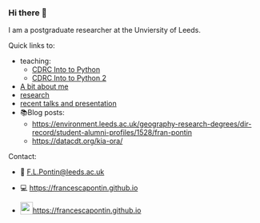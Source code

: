 ### Hi there 👋
<!----![alt text](https://francescapontin.github.io/assets/images/6666ebe8-cf33-4a4c-9fcc-ad1f90d73ed8-1-105-c-676x675.jpg)-->
I am a postgraduate researcher at the Unviersity of Leeds.

Quick links to:
* teaching: 
  * [CDRC Into to Python](https://github.com/FrancescaPontin/CDRC_Python_day_1)
  * [CDRC Into to Python 2](https://github.com/FrancescaPontin/CDRC_Python_day_2)
* [A bit about me](https://francescapontin.github.io/about_me.html)
* [research](https://francescapontin.github.io/research_projects.html)
* [recent talks and presentation](https://francescapontin.github.io/talks_presentations.html)
* :books:Blog posts:
  * https://environment.leeds.ac.uk/geography-research-degrees/dir-record/student-alumni-profiles/1528/fran-pontin
  * https://datacdt.org/kia-ora/


Contact:
* :e-mail: F.L.Pontin@leeds.ac.uk
* :computer: https://francescapontin.github.io

* <img src ="http://assets.stickpng.com/images/580b57fcd9996e24bc43c53e.png" height="25" style="vertical-align:bottom">https://francescapontin.github.io

